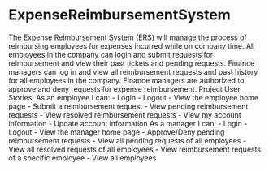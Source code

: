 # ExpenseReimbursementSystem
The Expense Reimbursement System (ERS) will manage the process of reimbursing employees for expenses incurred while on company time. All employees in the company can login and submit requests for reimbursement and view their past tickets and pending requests. Finance managers can log in and view all reimbursement requests and past history for all employees in the company. Finance managers are authorized to approve and deny requests for expense reimbursement. Project User Stories: As an employee I can: - Login - Logout - View the employee home page - Submit a reimbursement request - View pending reimbursement requests - View resolved reimbursement requests - View my account information - Update account information As a manager I can: - Login - Logout - View the manager home page - Approve/Deny pending reimbursement requests - View all pending requests of all employees - View all resolved requests of all employees - View reimbursement requests of a specific employee - View all employees
